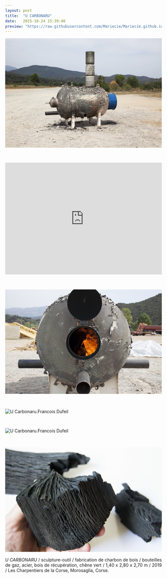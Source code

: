 ```yaml
---
layout: post
title:  "U CARBONARU"
date:   2015-10-24 15:39:40
preview: "https://raw.githubusercontent.com/Mariecie/Mariecie.github.io/master/images/francois-dufeil-U-Carbonaru-preview.jpg"
---
```


<img src="https://raw.githubusercontent.com/Mariecie/Mariecie.github.io/master/images/francois-dufeil-U-Carbonaru-2019.jpg" alt="U Carbonaru.Francois Dufeil"> 
<p>&nbsp;</p> 

<iframe src="https://www.youtube.com/embed/87tiprJ1JU0" width="100%" height="360" frameborder="0" webkitallowfullscreen mozallowfullscreen allowfullscreen></iframe> 
<p>&nbsp;</p> 

<img src="https://raw.githubusercontent.com/Mariecie/Mariecie.github.io/master/images/francois-dufeil-U-Carbonaru-feu-2019.jpg" alt="U Carbonaru.Francois Dufeil"> 
<p>&nbsp;</p> 

<img src="https://raw.githubusercontent.com/Mariecie/Mariecie.github.io/master/images/francois-dufeil-U-Carbonaru-d%C3%A9tail-vapeur-2019.jpg" alt="U Carbonaru.Francois Dufeil"> 
<p>&nbsp;</p> 

<img src="https://raw.githubusercontent.com/Mariecie/Mariecie.github.io/master/images/francois-dufeil-U-Carbonaru-d%C3%A9tail-ouvert-2019.jpg" alt="U Carbonaru.Francois Dufeil"> 
<p>&nbsp;</p> 

<img src="https://raw.githubusercontent.com/Mariecie/Mariecie.github.io/master/images/francois-dufeil-U-Carbonaru-charbon-2019.jpg" alt="U Carbonaru.Francois Dufeil"> 


<p style="text-align:justify">
<span style="font-style: italic;">U CARBONARU</span> / sculpture-outil / fabrication de charbon de bois / bouteilles de gaz, acier, bois de récupération, chêne vert / 1,40 x 2,80 x 2,70 m / 2019 / Les Charpentiers de la Corse, Morosaglia, Corse.
</p>
<br>















